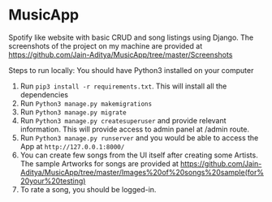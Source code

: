 # MusicApp
Spotify like website with basic CRUD and song listings using Django. The screenshots of the project on my machine are provided at https://github.com/Jain-Aditya/MusicApp/tree/master/Screenshots

Steps to run locally:
You should have Python3 installed on your computer

1. Run `pip3 install -r requirements.txt`. This will install all the dependencies
2. Run `Python3 manage.py makemigrations`
3. Run `Python3 manage.py migrate`
4. Run `Python3 manage.py createsuperuser` and provide relevant information. This will provide access to admin panel at /admin route.
5. Run `Python3 manage.py runserver` and you would be able to access the App at `http://127.0.0.1:8000/`
6. You can create few songs from the UI itself after creating some Artists. The sample Artworks for songs are provided at https://github.com/Jain-Aditya/MusicApp/tree/master/Images%20of%20songs%20sample(for%20your%20testing)
7. To rate a song, you should be logged-in.
